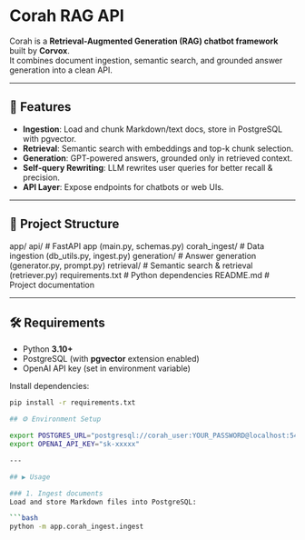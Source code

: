# Corah RAG API

Corah is a **Retrieval-Augmented Generation (RAG) chatbot framework** built by **Corvox**.  
It combines document ingestion, semantic search, and grounded answer generation into a clean API.

---

## 🚀 Features
- **Ingestion**: Load and chunk Markdown/text docs, store in PostgreSQL with pgvector.  
- **Retrieval**: Semantic search with embeddings and top-k chunk selection.  
- **Generation**: GPT-powered answers, grounded only in retrieved context.  
- **Self-query Rewriting**: LLM rewrites user queries for better recall & precision.  
- **API Layer**: Expose endpoints for chatbots or web UIs.  

---

## 📂 Project Structure

app/
api/           # FastAPI app (main.py, schemas.py)
corah_ingest/  # Data ingestion (db_utils.py, ingest.py)
generation/    # Answer generation (generator.py, prompt.py)
retrieval/     # Semantic search & retrieval (retriever.py)
requirements.txt # Python dependencies
README.md        # Project documentation

---

## 🛠️ Requirements

- Python **3.10+**
- PostgreSQL (with **pgvector** extension enabled)
- OpenAI API key (set in environment variable)

Install dependencies:

```bash
pip install -r requirements.txt

## ⚙️ Environment Setup

export POSTGRES_URL="postgresql://corah_user:YOUR_PASSWORD@localhost:5432/corah"
export OPENAI_API_KEY="sk-xxxxx"

---

## ▶️ Usage

### 1. Ingest documents
Load and store Markdown files into PostgreSQL:

```bash
python -m app.corah_ingest.ingest